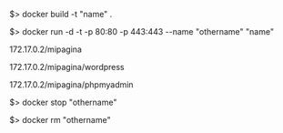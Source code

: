 $> docker build -t "name" .

$> docker run -d -t -p 80:80 -p 443:443 --name "othername" "name"

172.17.0.2/mipagina

172.17.0.2/mipagina/wordpress

172.17.0.2/mipagina/phpmyadmin

$> docker stop "othername"

$> docker rm "othername"
